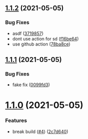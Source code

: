 ## [1.1.2](https://github.com/bgiori/skylab-ios-client/compare/v1.1.1...v1.1.2) (2021-05-05)


### Bug Fixes

* asdf ([3719857](https://github.com/bgiori/skylab-ios-client/commit/37198577fe0667d962f038ebc059eef16d721d5a))
* dont use action for sd ([f16be64](https://github.com/bgiori/skylab-ios-client/commit/f16be64e3e4477be806f2b564ff56ff1f50d57c1))
* use github action ([78ba8ce](https://github.com/bgiori/skylab-ios-client/commit/78ba8ce11b1ac6aaac5f8a77541006d7302e7206))

## [1.1.1](https://github.com/bgiori/skylab-ios-client/compare/v1.1.0...v1.1.1) (2021-05-05)


### Bug Fixes

* fake fix ([0099fd3](https://github.com/bgiori/skylab-ios-client/commit/0099fd3bcbaca880605fd67aab96a37894c5e406))

# [1.1.0](https://github.com/bgiori/skylab-ios-client/compare/v1.0.2...v1.1.0) (2021-05-05)


### Features

* break build ([#4](https://github.com/bgiori/skylab-ios-client/issues/4)) ([2c7d640](https://github.com/bgiori/skylab-ios-client/commit/2c7d64064d99cab7ac80fdd6a7f024a5c5aa7c6b))
